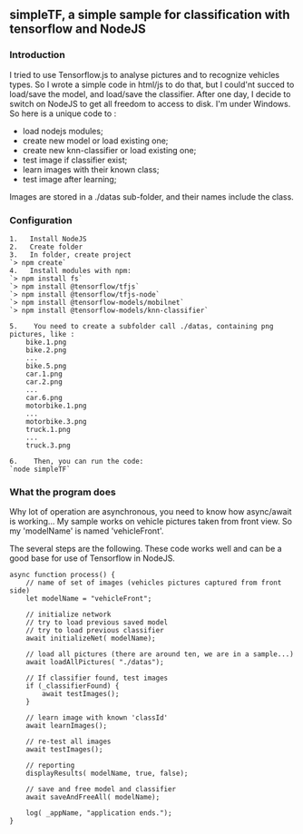 ## simpleTF, a simple sample for classification with tensorflow and NodeJS

### Introduction
I tried to use Tensorflow.js to analyse pictures and to recognize vehicles types.
So I wrote a simple code in html/js to do that, but I could'nt succed to load/save the model, and load/save the classifier.
After one day, I decide to switch on NodeJS to get all freedom to access to disk.
I'm under Windows.
So here is a unique code to :
- load nodejs modules;
- create new model or load existing one;
- create new knn-classifier or load existing one;
- test image if classifier exist;
- learn images with their known class;
- test image after learning;

Images are stored in a ./datas sub-folder, and their names include the class.

### Configuration
	1.   Install NodeJS
	2.   Create folder
	3.   In folder, create project
	`> npm create`
	4.   Install modules with npm:
	`> npm install fs`
	`> npm install @tensorflow/tfjs`
	`> npm install @tensorflow/tfjs-node`
	`> npm install @tensorflow-models/mobilnet`
	`> npm install @tensorflow-models/knn-classifier`

	5.    You need to create a subfolder call ./datas, containing png pictures, like :
		bike.1.png
		bike.2.png
		...
		bike.5.png
		car.1.png
		car.2.png
		...
		car.6.png
		motorbike.1.png
		...
		motorbike.3.png
		truck.1.png
		...
		truck.3.png

	6.    Then, you can run the code:
	`node simpleTF`
	
### What the program does
Why lot of operation are asynchronous, you need to know how async/await is working...
My sample works on vehicle pictures taken from front view. So my 'modelName' is named 'vehicleFront'.

The several steps are the following. These code works well and can be a good base for use of Tensorflow in NodeJS.

	async function process() {
		// name of set of images (vehicles pictures captured from front side)
		let modelName = "vehicleFront";

		// initialize network
		// try to load previous saved model
		// try to load previous classifier
		await initializeNet( modelName);

		// load all pictures (there are around ten, we are in a sample...)
		await loadAllPictures( "./datas");

		// If classifier found, test images
		if (_classifierFound) {
			await testImages();
		}

		// learn image with known 'classId'
		await learnImages();

		// re-test all images
		await testImages();

		// reporting
		displayResults( modelName, true, false);

		// save and free model and classifier
		await saveAndFreeAll( modelName);

		log( _appName, "application ends.");
	}
